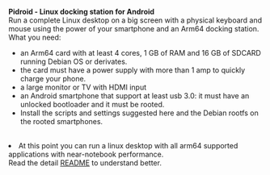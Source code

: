 <b>Pidroid - Linux docking station for Android </b>
</br>
Run a complete Linux desktop on a big screen with a physical keyboard and mouse using the power of your smartphone and an Arm64 docking station.</br>
What you need:</br>
<ul>
<li>an Arm64 card with at least 4 cores, 1 GB of RAM and 16 GB of SDCARD running Debian OS or derivates. </li>
<li>the card must have a power supply with more than 1 amp to quickly charge your phone. </li>
<li>a large monitor or TV with HDMI input </li>
<li>an Android smartphone that support at least usb 3.0: it must have an unlocked bootloader and it must be rooted.  </li>
<li>Install the scripts and settings suggested here and the Debian rootfs on the rooted smartphones. </li>
</ul>
</br>
<li>At this point you can run a linux desktop with all arm64 supported applications with near-notebook performance.</br>
Read the detail <a href= "README_spec.md">README</a> to understand better.
